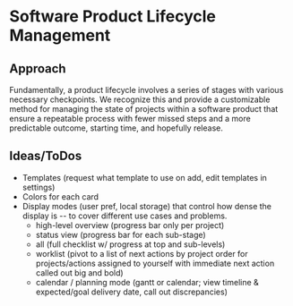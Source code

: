 Software Product Lifecycle Management
=====================================

Approach
--------

Fundamentally, a product lifecycle involves a series of stages with various necessary checkpoints. We recognize this and provide a customizable method for managing the state of projects within a software product that ensure a repeatable process with fewer missed steps and a more predictable outcome, starting time, and hopefully release.

Ideas/ToDos
-----------

- Templates (request what template to use on add, edit templates in settings)
- Colors for each card
- Display modes (user pref, local storage) that control how dense the display is -- to cover different use cases and problems.
  - high-level overview (progress bar only per project)
  - status view (progress bar for each sub-stage)
  - all (full checklist w/ progress at top and sub-levels)
  - worklist (pivot to a list of next actions by project order for projects/actions assigned to yourself with immediate next action called out big and bold)
  - calendar / planning mode (gantt or calendar; view timeline & expected/goal delivery date, call out discrepancies)